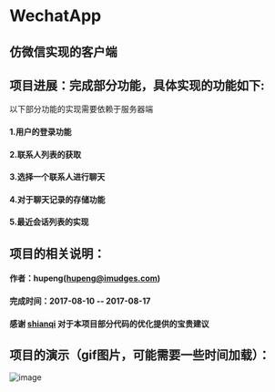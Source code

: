# WechatApp
## 仿微信实现的客户端

## 项目进展：完成部分功能，具体实现的功能如下:
以下部分功能的实现需要依赖于服务器端
#### 1.用户的登录功能
#### 2.联系人列表的获取
#### 3.选择一个联系人进行聊天
#### 4.对于聊天记录的存储功能
#### 5.最近会话列表的实现

## 项目的相关说明：
#### 作者：hupeng(hupeng@imudges.com)
#### 完成时间：2017-08-10 -- 2017-08-17
#### 感谢 [shianqi](https://github.com/shianqi/) 对于本项目部分代码的优化提供的宝贵建议

## 项目的演示（gif图片，可能需要一些时间加载）：
![image](https://github.com/imu-hupeng/WechatApp/raw/master/demo.gif)
